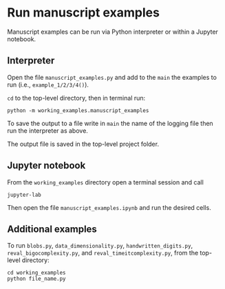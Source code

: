 # Run manuscript examples

Manuscript examples can be run via Python interpreter or within a Jupyter notebook.

## Interpreter
Open the file `manuscript_examples.py` and add to the `main` the examples 
to run (i.e., `example_1/2/3/4()`).

`cd` to the top-level directory, then in terminal run:

```
python -m working_examples.manuscript_examples
``` 

To save the output to a file write in `main` the name of the logging file then run the interpreter as above.

The output file is saved in the top-level project folder.

## Jupyter notebook

From the `working_examples` directory open a terminal session and 
call 

```
jupyter-lab
```

Then open the file `manuscript_examples.ipynb` and run the desired cells.

## Additional examples

To run `blobs.py`, `data_dimensionality.py`, `handwritten_digits.py`, `reval_bigocomplexity.py`, and 
`reval_timeitcomplexity.py`, from the top-level directory:

```
cd working_examples
python file_name.py
```
